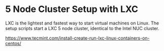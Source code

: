 # 5 Node Cluster Setup with LXC
LXC is the lightest and fastest way to start virtual machines on Linux. The setup scripts start a LXC 5 node cluster, identical to
the Intel NUC cluster. 

https://www.tecmint.com/install-create-run-lxc-linux-containers-on-centos/
